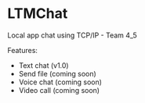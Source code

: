 # LTMChat
Local app chat using TCP/IP - Team 4_5

Features: 
 - Text chat (v1.0)
 - Send file (coming soon)
 - Voice chat (coming soon)
 - Video call (coming soon)
